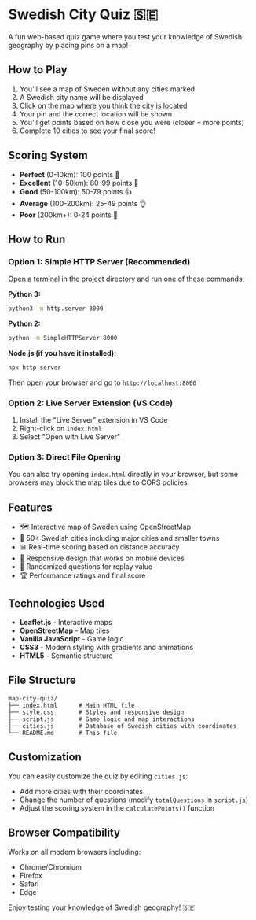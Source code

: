 # Swedish City Quiz 🇸🇪

A fun web-based quiz game where you test your knowledge of Swedish geography by placing pins on a map!

## How to Play

1. You'll see a map of Sweden without any cities marked
2. A Swedish city name will be displayed
3. Click on the map where you think the city is located
4. Your pin and the correct location will be shown
5. You'll get points based on how close you were (closer = more points)
6. Complete 10 cities to see your final score!

## Scoring System

- **Perfect** (0-10km): 100 points 🎯
- **Excellent** (10-50km): 80-99 points 🌟
- **Good** (50-100km): 50-79 points 👍
- **Average** (100-200km): 25-49 points 👌
- **Poor** (200km+): 0-24 points 💪

## How to Run

### Option 1: Simple HTTP Server (Recommended)
Open a terminal in the project directory and run one of these commands:

**Python 3:**
```bash
python3 -m http.server 8000
```

**Python 2:**
```bash
python -m SimpleHTTPServer 8000
```

**Node.js (if you have it installed):**
```bash
npx http-server
```

Then open your browser and go to `http://localhost:8000`

### Option 2: Live Server Extension (VS Code)
1. Install the "Live Server" extension in VS Code
2. Right-click on `index.html`
3. Select "Open with Live Server"

### Option 3: Direct File Opening
You can also try opening `index.html` directly in your browser, but some browsers may block the map tiles due to CORS policies.

## Features

- 🗺️ Interactive map of Sweden using OpenStreetMap
- 🎯 50+ Swedish cities including major cities and smaller towns
- 📊 Real-time scoring based on distance accuracy
- 📱 Responsive design that works on mobile devices
- 🔄 Randomized questions for replay value
- 🏆 Performance ratings and final score

## Technologies Used

- **Leaflet.js** - Interactive maps
- **OpenStreetMap** - Map tiles
- **Vanilla JavaScript** - Game logic
- **CSS3** - Modern styling with gradients and animations
- **HTML5** - Semantic structure

## File Structure

```
map-city-quiz/
├── index.html      # Main HTML file
├── style.css       # Styles and responsive design
├── script.js       # Game logic and map interactions
├── cities.js       # Database of Swedish cities with coordinates
└── README.md       # This file
```

## Customization

You can easily customize the quiz by editing `cities.js`:
- Add more cities with their coordinates
- Change the number of questions (modify `totalQuestions` in `script.js`)
- Adjust the scoring system in the `calculatePoints()` function

## Browser Compatibility

Works on all modern browsers including:
- Chrome/Chromium
- Firefox
- Safari
- Edge

Enjoy testing your knowledge of Swedish geography! 🇸🇪